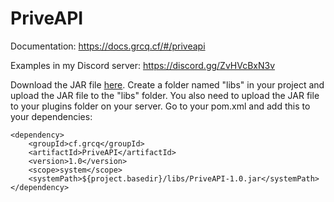 # PriveAPI
Documentation: https://docs.grcq.cf/#/priveapi

Examples in my Discord server:
https://discord.gg/ZvHVcBxN3v 

Download the JAR file <a href="https://github.com/grcq/PriveAPI/releases/download/v1.0-beta/PriveAPI-1.0.jar">here</a>.
Create a folder named "libs" in your project and upload the JAR file to the "libs" folder. You also need to upload the JAR file to your plugins folder on your server. Go to your pom.xml and add this to your dependencies:

```maven
<dependency>
    <groupId>cf.grcq</groupId>
    <artifactId>PriveAPI</artifactId>
    <version>1.0</version>
    <scope>system</scope>
    <systemPath>${project.basedir}/libs/PriveAPI-1.0.jar</systemPath>
</dependency>
```
